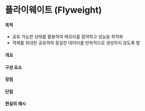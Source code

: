 # 플라이웨이트 (Flyweight)

#### 목적

- 공유 가능한 상태를 활용하여 메모리를 절약하고 성능을 최적화
- 객체를 최대한 공유하여 동일한 데이터를 반복적으로 생성하지 않도록 함

#### 개요

#### 구성 요소

#### 장점

#### 단점

#### 현실의 예시
